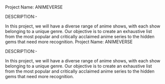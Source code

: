 Project Name: ANIMEVERSE

DESCRIPTION:-

In this project, we will have a diverse range of anime shows, with each show belonging to a unique genre. Our objective is to create an exhaustive list from the most popular and critically acclaimed anime series to the hidden gems that need more recognition.
Project Name: ANIMEVERSE

DESCRIPTION:-

In this project, we will have a diverse range of anime shows, with each show belonging to a unique genre. Our objective is to create an exhaustive list from the most popular and critically acclaimed anime series to the hidden gems that need more recognition.

